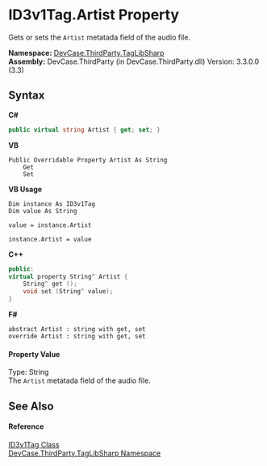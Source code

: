 # ID3v1Tag.Artist Property 
 

Gets or sets the `Artist` metatada field of the audio file.

**Namespace:**&nbsp;<a href="N_DevCase_ThirdParty_TagLibSharp">DevCase.ThirdParty.TagLibSharp</a><br />**Assembly:**&nbsp;DevCase.ThirdParty (in DevCase.ThirdParty.dll) Version: 3.3.0.0 (3.3)

## Syntax

**C#**<br />
``` C#
public virtual string Artist { get; set; }
```

**VB**<br />
``` VB
Public Overridable Property Artist As String
	Get
	Set
```

**VB Usage**<br />
``` VB Usage
Dim instance As ID3v1Tag
Dim value As String

value = instance.Artist

instance.Artist = value
```

**C++**<br />
``` C++
public:
virtual property String^ Artist {
	String^ get ();
	void set (String^ value);
}
```

**F#**<br />
``` F#
abstract Artist : string with get, set
override Artist : string with get, set
```


#### Property Value
Type: String<br />The `Artist` metatada field of the audio file.

## See Also


#### Reference
<a href="T_DevCase_ThirdParty_TagLibSharp_ID3v1Tag">ID3v1Tag Class</a><br /><a href="N_DevCase_ThirdParty_TagLibSharp">DevCase.ThirdParty.TagLibSharp Namespace</a><br />